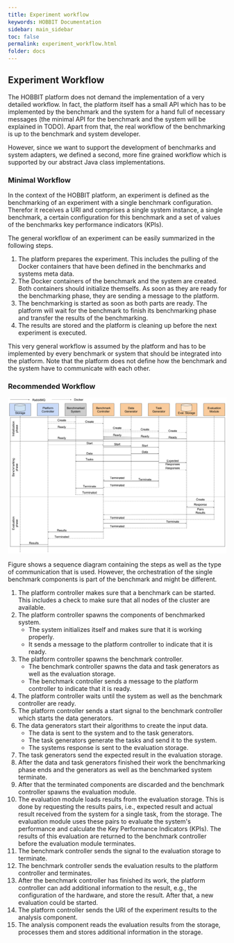 ```yaml
---
title: Experiment workflow
keywords: HOBBIT Documentation
sidebar: main_sidebar
toc: false
permalink: experiment_workflow.html
folder: docs
---
```


## Experiment Workflow

The HOBBIT platform does not demand the implementation of a very detailed workflow. In fact, the platform itself has a small API which has to be implemented by the benchmark and the system for a hand full of necessary messages (the minimal API for the benchmark and the system will be explained in TODO). Apart from that, the real workflow of the benchmarking is up to the benchmark and system developer.

However, since we want to support the development of benchmarks and system adapters, we defined a second, more fine grained workflow which is supported by our abstract Java class implementations.

### Minimal Workflow

In the context of the HOBBIT platform, an experiment is defined as the benchmarking of an experiment with a single benchmark configuration. Therefor it receives a URI and comprises a single system instance, a single benchmark, a certain configuration for this benchmark and a set of values of the benchmarks key performance indicators (KPIs).

The general workflow of an experiment can be easily summarized in the following steps.

1. The platform prepares the experiment. This includes the pulling of the Docker containers that have been defined in the benchmarks and systems meta data.
2. The Docker containers of the benchmark and the system are created. Both containers should initialize themselfs. As soon as they are ready for the benchmarking phase, they are sending a message to the platform.
3. The benchmarking is started as soon as both parts are ready. The platform will wait for the benchmark to finish its benchmarking phase and transfer the results of the benchmarking.
4. The results are stored and the platform is cleaning up before the next experiment is executed.

This very general workflow is assumed by the platform and has to be implemented by every benchmark or system that should be integrated into the platform. Note that the platform does not define how the benchmark and the system have to communicate with each other.

### Recommended Workflow

![sequence diagram](/images/Sequence_diagram.png)

Figure shows a sequence diagram containing the steps as well as the type of communication that is used.
However, the orchestration of the single benchmark components is part of the benchmark and might be different.

1. The platform controller makes sure that a benchmark can be started. This includes a check to make sure that all nodes of the cluster are available.
1. The platform controller spawns the components of benchmarked system.
    * The system initializes itself and makes sure that it is working properly.
    * It sends a message to the platform controller to indicate that it is ready.
1. The platform controller spawns the benchmark controller.
    * The benchmark controller spawns the data and task generators as well as the evaluation storage.
    * The benchmark controller sends a message to the platform controller to indicate that it is ready.
1. The platform controller waits until the system as well as the benchmark controller are ready.
1. The platform controller sends a start signal to the benchmark controller which starts the data generators.
1. The data generators start their algorithms to create the input data.
    * The data is sent to the system and to the task generators.
    * The task generators generate the tasks and send it to the system.
    * The systems response is sent to the evaluation storage.
1. The task generators send the expected result in the evaluation storage.
1. After the data and task generators finished their work the benchmarking phase ends and the generators as well as the benchmarked system terminate.
1. After that the terminated components are discarded and the benchmark controller spawns the evaluation module.
1. The evaluation module loads results from the evaluation storage. This is done by requesting the results pairs, i.e., expected result and actual result received from the system for a single task, from the storage. The evaluation module uses these pairs to evaluate the system's performance and calculate the Key Performance Indicators (KPIs). The results of this evaluation are returned to the benchmark controller before the evaluation module terminates.
1. The benchmark controller sends the signal to the evaluation storage to terminate.
1. The benchmark controller sends the evaluation results to the platform controller and terminates.
1. After the benchmark controller has finished its work, the platform controller can add additional information to the result, e.g., the configuration of the hardware, and store the result. After that, a new evaluation could be started.
1. The platform controller sends the URI of the experiment results to the analysis component.
1. The analysis component reads the evaluation results from the storage, processes them and stores additional information in the storage.
